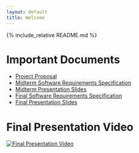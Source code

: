 ```yaml
---
layout: default
title: Welcome
---
```


{% include_relative README.md %}

# Important Documents
* [Project Proposal](docs/project_proposal.md)
* [Midterm Software Requirements Specification](docs/software_requirements_specification_midterm.md)
* [Midterm Presentation Slides](docs/CIS641_REDSOLOCUP_Midterm_Presentation.pdf)
* [Final Software Requirements Specification](docs/software_requirements_specification_final.md)
* [Final Presentation Slides](docs/CIS641_REDSOLOCUP_Final_Presentation.pdf)

# Final Presentation Video
[![Final Presentation Video](https://img.youtube.com/vi/bW4uWVO4yxs/0.jpg)](https://youtu.be/bW4uWVO4yxs)

